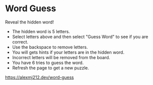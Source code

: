 # Word Guess

Reveal the hidden word!
- The hidden word is 5 letters.
- Select letters above and then select "Guess Word" to see if you are correct.
- Use the backspace to remove letters.
- You will gets hints if your letters are in the hidden word.
- Incorrect letters will be removed from the board.
- You have 6 tries to guess the word.
- Refresh the page to get a new puzzle.

https://alexmj212.dev/word-guess